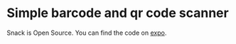 # Simple barcode and qr code scanner

Snack is Open Source. You can find the code on [expo](https://snack.expo.io/@rishi-singh/bar-code-scanner).
